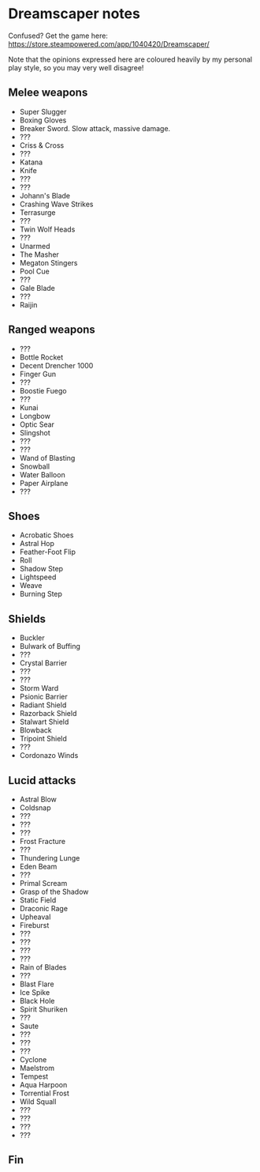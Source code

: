 Dreamscaper notes
=================

Confused? Get the game here: https://store.steampowered.com/app/1040420/Dreamscaper/

Note that the opinions expressed here are coloured heavily by my personal play style,
so you may very well disagree!

Melee weapons
-------------
* Super Slugger
* Boxing Gloves
* Breaker Sword. Slow attack, massive damage.
* ???
* Criss & Cross
* ???
* Katana
* Knife
* ???
* ???
* Johann's Blade
* Crashing Wave Strikes
* Terrasurge
* ???
* Twin Wolf Heads
* ???
* Unarmed
* The Masher
* Megaton Stingers
* Pool Cue
* ???
* Gale Blade
* ???
* Raijin

Ranged weapons
--------------
* ???
* Bottle Rocket
* Decent Drencher 1000
* Finger Gun
* ???
* Boostie Fuego
* ???
* Kunai
* Longbow
* Optic Sear
* Slingshot
* ???
* ???
* Wand of Blasting
* Snowball
* Water Balloon
* Paper Airplane
* ???

Shoes
-----
* Acrobatic Shoes
* Astral Hop
* Feather-Foot Flip
* Roll
* Shadow Step
* Lightspeed
* Weave
* Burning Step

Shields
-------
* Buckler
* Bulwark of Buffing
* ???
* Crystal Barrier
* ???
* ???
* Storm Ward
* Psionic Barrier
* Radiant Shield
* Razorback Shield
* Stalwart Shield
* Blowback
* Tripoint Shield
* ???
* Cordonazo Winds

Lucid attacks
-------------
* Astral Blow
* Coldsnap
* ???
* ???
* ???
* Frost Fracture
* ???
* Thundering Lunge
* Eden Beam
* ???
* Primal Scream
* Grasp of the Shadow
* Static Field
* Draconic Rage
* Upheaval
* Fireburst
* ???
* ???
* ???
* ???
* Rain of Blades
* ???
* Blast Flare
* Ice Spike
* Black Hole
* Spirit Shuriken
* ???
* Saute
* ???
* ???
* ???
* Cyclone
* Maelstrom
* Tempest
* Aqua Harpoon
* Torrential Frost
* Wild Squall
* ???
* ???
* ???
* ???

Fin
---
